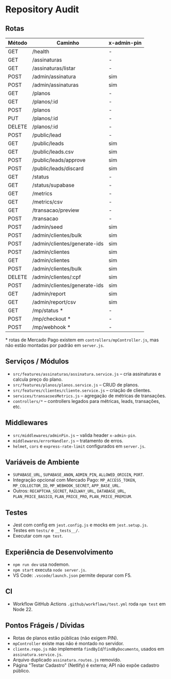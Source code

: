 # Repository Audit

## Rotas
| Método | Caminho | x-admin-pin |
|--------|---------|-------------|
| GET | /health | - |
| GET | /assinaturas | - |
| GET | /assinaturas/listar | - |
| POST | /admin/assinatura | sim |
| POST | /admin/assinaturas | sim |
| GET | /planos | - |
| GET | /planos/:id | - |
| POST | /planos | - |
| PUT | /planos/:id | - |
| DELETE | /planos/:id | - |
| POST | /public/lead | - |
| GET | /public/leads | sim |
| GET | /public/leads.csv | sim |
| POST | /public/leads/approve | sim |
| POST | /public/leads/discard | sim |
| GET | /status | - |
| GET | /status/supabase | - |
| GET | /metrics | - |
| GET | /metrics/csv | - |
| GET | /transacao/preview | - |
| POST | /transacao | - |
| POST | /admin/seed | sim |
| POST | /admin/clientes/bulk | sim |
| POST | /admin/clientes/generate-ids | sim |
| POST | /admin/clientes | sim |
| GET | /admin/clientes | sim |
| POST | /admin/clientes/bulk | sim |
| DELETE | /admin/clientes/:cpf | sim |
| POST | /admin/clientes/generate-ids | sim |
| GET | /admin/report | sim |
| GET | /admin/report/csv | sim |
| GET | /mp/status * | - |
| POST | /mp/checkout * | - |
| POST | /mp/webhook * | - |

\* rotas de Mercado Pago existem em `controllers/mpController.js`, mas não estão montadas por padrão em `server.js`.

## Serviços / Módulos
- `src/features/assinaturas/assinatura.service.js` – cria assinaturas e calcula preço do plano.
- `src/features/planos/planos.service.js` – CRUD de planos.
- `src/features/clientes/cliente.service.js` – criação de clientes.
- `services/transacoesMetrics.js` – agregação de métricas de transações.
- `controllers/*` – controllers legados para métricas, leads, transações, etc.

## Middlewares
- `src/middlewares/adminPin.js` – valida header `x-admin-pin`.
- `middlewares/errorHandler.js` – tratamento de erros.
- `helmet`, `cors` e `express-rate-limit` configurados em `server.js`.

## Variáveis de Ambiente
- `SUPABASE_URL`, `SUPABASE_ANON`, `ADMIN_PIN`, `ALLOWED_ORIGIN`, `PORT`.
- Integração opcional com Mercado Pago: `MP_ACCESS_TOKEN`, `MP_COLLECTOR_ID`, `MP_WEBHOOK_SECRET`, `APP_BASE_URL`.
- Outros: `RECAPTCHA_SECRET`, `RAILWAY_URL`, `DATABASE_URL`, `PLAN_PRICE_BASICO`, `PLAN_PRICE_PRO`, `PLAN_PRICE_PREMIUM`.

## Testes
- Jest com config em `jest.config.js` e mocks em `jest.setup.js`.
- Testes em `tests/` e `__tests__/`.
- Executar com `npm test`.

## Experiência de Desenvolvimento
- `npm run dev` usa nodemon.
- `npm start` executa `node server.js`.
- VS Code: `.vscode/launch.json` permite depurar com F5.

## CI
- Workflow GitHub Actions `.github/workflows/test.yml` roda `npm test` em Node 22.

## Pontos Frágeis / Dívidas
- Rotas de planos estão públicas (não exigem PIN).
- `mpController` existe mas não é montado no servidor.
- `cliente.repo.js` não implementa `findById`/`findByDocumento`, usados em `assinatura.service.js`.
- Arquivo duplicado `assinatura.routes.js` removido.
- Página "Testar Cadastro" (Netlify) é externa; API não expõe cadastro público.


